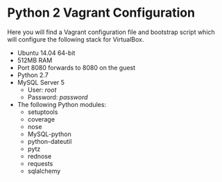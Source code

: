 Python 2 Vagrant Configuration
==============================

Here you will find a Vagrant configuration file and bootstrap
script which will configure the following stack for
VirtualBox.

* Ubuntu 14.04 64-bit
* 512MB RAM
* Port 8080 forwards to 8080 on the guest
* Python 2.7
* MySQL Server 5
	* User: *root*
	* Password: *password*
* The following Python modules:
	* setuptools
	* coverage
	* nose
	* MySQL-python
	* python-dateutil
	* pytz
	* rednose
	* requests
	* sqlalchemy
